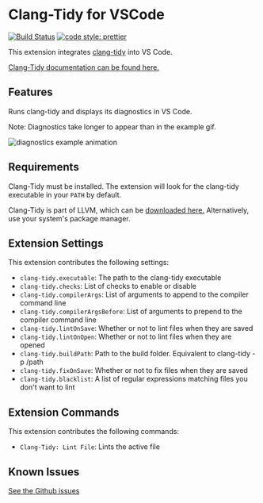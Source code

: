 # Clang-Tidy for VSCode

[![Build Status](https://img.shields.io/github/workflow/status/notskm/vscode-clang-tidy/CI)](https://github.com/notskm/vscode-clang-tidy/actions?query=workflow%3ACI)
[![code style: prettier](https://img.shields.io/badge/code_style-prettier-ff69b4.svg)](https://github.com/prettier/prettier)

This extension integrates [clang-tidy](https://clang.llvm.org/extra/clang-tidy/) into VS Code.

[Clang-Tidy documentation can be found here.](https://clang.llvm.org/extra/clang-tidy/)

## Features

Runs clang-tidy and displays its diagnostics in VS Code.

Note: Diagnostics take longer to appear than in the example gif.

![diagnostics example animation](images/diagnostics.gif)

## Requirements

Clang-Tidy must be installed. The extension will look for the clang-tidy executable in your `PATH` by default.

Clang-Tidy is part of LLVM, which can be [downloaded here.](https://releases.llvm.org/download.html) Alternatively, use your system's package manager.

## Extension Settings

This extension contributes the following settings:

-   `clang-tidy.executable`: The path to the clang-tidy executable
-   `clang-tidy.checks`: List of checks to enable or disable
-   `clang-tidy.compilerArgs`: List of arguments to append to the compiler command line
-   `clang-tidy.compilerArgsBefore`: List of arguments to prepend to the compiler command line
-   `clang-tidy.lintOnSave`: Whether or not to lint files when they are saved
-   `clang-tidy.lintOnOpen`: Whether or not to lint files when they are opened
-   `clang-tidy.buildPath`: Path to the build folder. Equivalent to clang-tidy -p /path
-   `clang-tidy.fixOnSave`: Whether or not to fix files when they are saved
-   `clang-tidy.blacklist`: A list of regular expressions matching files you don't want to lint

## Extension Commands

This extension contributes the following commands:

-   `Clang-Tidy: Lint File`: Lints the active file

## Known Issues

[See the Github issues](https://github.com/notskm/vscode-clang-tidy/issues)
